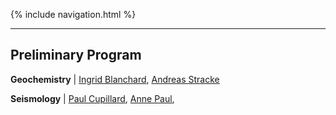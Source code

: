 {% include navigation.html %}

---

## Preliminary Program


**Geochemistry** \|  [Ingrid Blanchard](IPGP), [Andreas Stracke]()




**Seismology** \| [Paul Cupillard](https://georessources.univ-lorraine.fr/fr/content/cupillard), [Anne Paul](https://www.isterre.fr/annuaire/pages-web-du-personnel/anne-paul/), 




